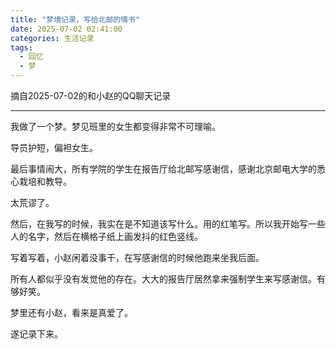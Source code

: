 ```yaml
---
title: "梦境记录，写给北邮的情书"
date: 2025-07-02 02:41:00
categories: 生活记录
tags:
  - 回忆
  - 梦
---
```


摘自2025-07-02的和小赵的QQ聊天记录

* * *

我做了一个梦。梦见班里的女生都变得非常不可理喻。

导员护短，偏袒女生。

最后事情闹大，所有学院的学生在报告厅给北邮写感谢信，感谢北京邮电大学的悉心栽培和教导。

太荒谬了。

然后，在我写的时候，我实在是不知道该写什么。用的红笔写。所以我开始写一些人的名字，然后在横格子纸上画发抖的红色竖线。

写着写着，小赵闲着没事干，在写感谢信的时候他跑来坐我后面。

所有人都似乎没有发觉他的存在。大大的报告厅居然拿来强制学生来写感谢信。有够好笑。

梦里还有小赵，看来是真爱了。

遂记录下来。